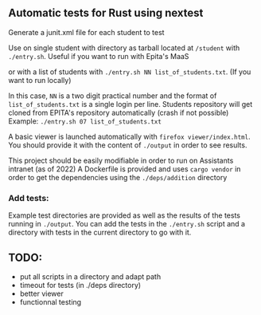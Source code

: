 ## Automatic tests for Rust using nextest

Generate a junit.xml file for each student to test

Use on single student with directory as tarball located at `/student` with
`./entry.sh`. Useful if you want to run with Epita's MaaS

or with a list of students with
`./entry.sh NN list_of_students.txt`. (If you want to run locally)

In this case, `NN` is a two digit practical number and the format of `list_of_students.txt` is a single login per line. Students repository will get cloned from EPITA's repository automatically (crash if not possible)
Example: `./entry.sh 07 list_of_students.txt`


A basic viewer is launched automatically with `firefox viewer/index.html`. You should provide it with the content of `./output` in order to see results. 

This project should be easily modifiable in order to run on Assistants intranet (as of 2022)
A Dockerfile is provided and uses `cargo vendor` in order to get the dependencies using the `./deps/addition` directory

### Add tests:
Example test directories are provided as well as the results of the tests running in `./output`. You can add the tests in the `./entry.sh` script and a directory with tests in the current directory to go with it.

## TODO:
- put all scripts in a directory and adapt path
- timeout for tests (in ./deps directory)
- better viewer
- functionnal testing